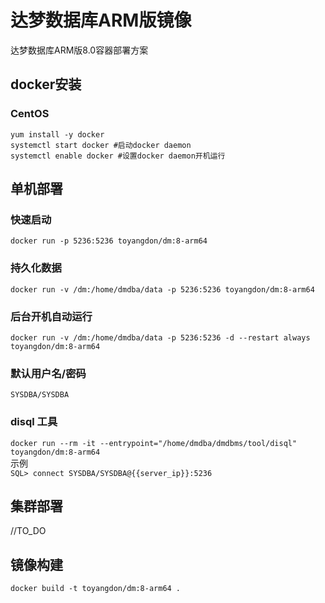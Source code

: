 # 达梦数据库ARM版镜像
达梦数据库ARM版8.0容器部署方案
## docker安装
### CentOS
`yum install -y docker`  
`systemctl start docker #启动docker daemon`  
`systemctl enable docker #设置docker daemon开机运行`
## 单机部署
### 快速启动
`docker run -p 5236:5236 toyangdon/dm:8-arm64`
### 持久化数据
`docker run -v /dm:/home/dmdba/data -p 5236:5236 toyangdon/dm:8-arm64`
### 后台开机自动运行
`docker run -v /dm:/home/dmdba/data -p 5236:5236 -d --restart always toyangdon/dm:8-arm64`
### 默认用户名/密码
`SYSDBA/SYSDBA`
### disql 工具
`docker run --rm -it --entrypoint="/home/dmdba/dmdbms/tool/disql" toyangdon/dm:8-arm64`  
示例  
`SQL> connect SYSDBA/SYSDBA@{{server_ip}}:5236`
## 集群部署
//TO_DO
## 镜像构建
`docker build -t toyangdon/dm:8-arm64 .`
